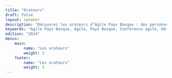 ```yaml
---
title: "Orateurs"
draft: false
layout: speaker
description: "Découvrez les orateurs d’Agile Pays Basque : des personnes passionnées du monde du logiciel, prêts à partager leurs expériences, leurs savoir-faire et leurs visions de l’agilité."
keywords: "Agile Pays Basque, Agile, Pays Basque, Conférence agile, Développement logiciel, Product management, UX design, Facilitation, Open space, Ateliers, Communauté agile, Partage d’expériences, Ambiance conviviale, Événement agile, Accessibilité, Inclusion, Collaboration, Mer et montagne, Gastronomie locale, Réseautage, Innovation technologique"
edition: "2024"
menus:
    main:
        name: "Les orateurs"
        weight: 3
    footer:
        name: "Les orateurs"
        weight: 3
---
```

